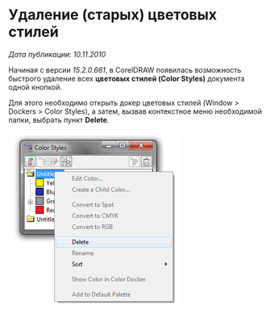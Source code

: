 # Удаление (старых) цветовых стилей

_Дата публикации: 10.11.2010_

Начиная с версии _15.2.0.661_, в CorelDRAW появилась возможность быстрого удаление всех **цветовых стилей (Color Styles)** документа одной кнопкой.

Для этого необходимо открыть докер цветовых стилей (Window > Dockers > Color Styles), а затем, вызвав контекстное меню необходимой папки, выбрать пункт **Delete**.

![Удаление цветовых стилей в CorelDRAW](./e0f87550-12f8-4862-bcd6-a1ab4288ec04.png)
